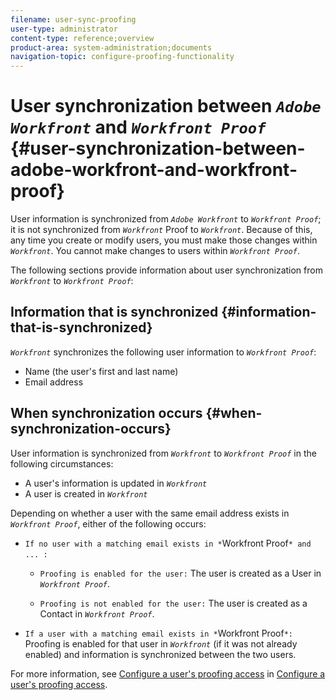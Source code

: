 ```yaml
---
filename: user-sync-proofing
user-type: administrator
content-type: reference;overview
product-area: system-administration;documents
navigation-topic: configure-proofing-functionality
---
```




# User synchronization between *`Adobe Workfront`* and *`Workfront Proof`* {#user-synchronization-between-adobe-workfront-and-workfront-proof}

User information is synchronized from *`Adobe Workfront`* to *`Workfront Proof`*; it is not synchronized from *`Workfront`* Proof to *`Workfront`*. Because of this, any time you create or modify users, you must make those changes within *`Workfront`*. You cannot make changes to users within *`Workfront Proof`*.


The following sections provide information about user synchronization from *`Workfront`* to *`Workfront Proof`*:


## Information that is synchronized {#information-that-is-synchronized}

*`Workfront`* synchronizes the following user information to *`Workfront Proof`*:



* Name (the user's first and last name)
* Email address




## When synchronization occurs {#when-synchronization-occurs}

User information is synchronized from *`Workfront`* to *`Workfront Proof`* in the following circumstances:



* A user's information is updated in *`Workfront`*
* A user is created in *`Workfront`*


Depending on whether a user with the same email address exists in *`Workfront Proof`*, either of the following occurs:



* `If no user with a matching email exists in *`Workfront Proof`* and ... :`&nbsp; 
    
    
    * `Proofing is enabled for the user:` The user is created as a User in *`Workfront Proof`*.
    
    * `Proofing is not enabled for the user:` The user is created as a Contact in *`Workfront Proof`*.
    
    
    

*  `If a user with a matching email exists in *`Workfront Proof`*:` Proofing is enabled for that user in *`Workfront`* (if it was not already enabled) and information is&nbsp;synchronized between the two users.


  For more information, see [Configure a user's proofing access](configure-a-users-proofing-access.md) in [Configure a user's proofing access](configure-a-users-proofing-access.md).



